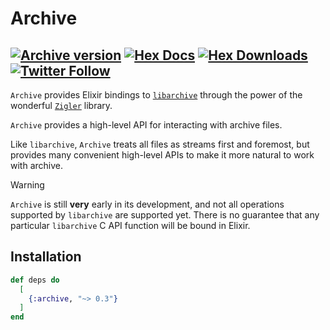 # Archive

[![Archive version](https://img.shields.io/hexpm/v/archive.svg)](https://hex.pm/packages/archive)
[![Hex Docs](https://img.shields.io/badge/hex-docs-lightgreen.svg)](https://hexdocs.pm/archive/)
[![Hex Downloads](https://img.shields.io/hexpm/dt/archive)](https://hex.pm/packages/archive)
[![Twitter Follow](https://img.shields.io/twitter/follow/ac_alejos?style=social)](https://twitter.com/ac_alejos)
---

`Archive` provides Elixir bindings to [`libarchive`](https://github.com/libarchive/libarchive) through the power of the wonderful [`Zigler`](https://hexdocs.pm/zigler/Zig.html) library.

`Archive` provides a high-level API for interacting with archive files.

Like `libarchive`, `Archive` treats all files as streams first and foremost, but provides many convenient high-level APIs to make it more natural to work with archive.

> [!WARNING]
> `Archive` is still **very** early in its development, and not all operations supported by `libarchive` are supported yet.
> There is no guarantee that any particular `libarchive` C API function will be bound in Elixir.

## Installation

```elixir
def deps do
  [
    {:archive, "~> 0.3"}
  ]
end
```
